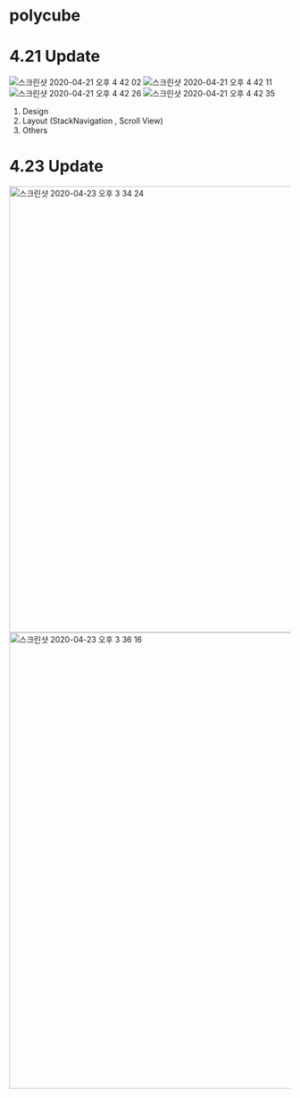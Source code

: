# polycube
# 4.21 Update

![스크린샷 2020-04-21 오후 4 42 02](https://user-images.githubusercontent.com/37606666/79840418-d2306c80-83f0-11ea-9799-555f342d9e34.png)
![스크린샷 2020-04-21 오후 4 42 11](https://user-images.githubusercontent.com/37606666/79840430-db213e00-83f0-11ea-83d9-cb1cf6ce69cf.png)
![스크린샷 2020-04-21 오후 4 42 26](https://user-images.githubusercontent.com/37606666/79840437-df4d5b80-83f0-11ea-98e2-7a75704f933f.png)
![스크린샷 2020-04-21 오후 4 42 35](https://user-images.githubusercontent.com/37606666/79840442-e07e8880-83f0-11ea-98b7-938c8c803d68.png)

1. Design
2. Layout (StackNavigation , Scroll View)
3. Others 


# 4.23 Update

<img width="799" alt="스크린샷 2020-04-23 오후 3 34 24" src="https://user-images.githubusercontent.com/37606666/80067233-7133a080-8578-11ea-80dc-5550d9d19dad.png">
<img width="817" alt="스크린샷 2020-04-23 오후 3 36 16" src="https://user-images.githubusercontent.com/37606666/80067245-75f85480-8578-11ea-9ada-8cb79e18fe83.png">
